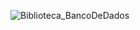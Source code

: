 
![Biblioteca_BancoDeDados](https://github.com/user-attachments/assets/7bfa0b29-f34a-4651-a295-2a6f0021d41c)

